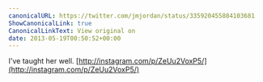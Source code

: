 ```yaml
---
canonicalURL: https://twitter.com/jmjordan/status/335920455884103681
ShowCanonicalLink: true
CanonicalLinkText: View original on
date: 2013-05-19T00:50:52+00:00
---
```

I've taught her well. [http://instagram.com/p/ZeUu2VoxP5/](http://instagram.com/p/ZeUu2VoxP5/)